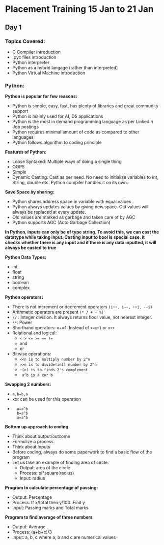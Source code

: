 # Placement Training 15 Jan to 21 Jan

## Day 1
### Topics Covered:
- C Compiler introduction
- .pyc files introduction
- Python interpreter
- Python as a hybrid langage (rather than interpreted)
- Python Virtual Machine introduction

### Python:
**Python is popular for few reasons:**
- Python is simple, easy, fast, has plenty of libraries and great community support
- Python is mainly used for AI, DS applications
- Python is the most in demand programming language as per LinkedIn Job postings
- Python requires minimal amount of code as compared to other languages
- Python follows algorithm to coding principle

**Features of Python:**
- Loose Syntaxed: Multiple ways of doing a single thing
- OOPS
- Simple
- Dynamic Casting: Cast as per need. No need to initialize variables to int, String, double etc. Python compiler handles it on its own.

**Save Space by sharing:**
- Python shares address space in variable with equal values
- Python always updates values by giving new space. Old values will always be replaced at every update.
- Old values are marked as garbage and taken care of by AGC
- Python supports AGC (Auto Garbage Collection)

**In Python, inputs can only be of type string. To avoid this, we can cast the datatype while taking input. Casting input to bool is special case. It checks whether there is any input and if there is any data inputted, it will always be casted to true**

**Python Data Types:**
- int
- float
- string
- boolean
- complex

**Python operators:**
- There is not increment or decrement operators ``(i++, i--, ++i, --i)``
- Arithmetic operators are present ``(* / + - %)``
- ``//`` : Integer division. It always returns floor value, not nearest integer.
- ``**``: Power
- Shorthand operators: x+=1: Instead of ``x=x+1`` or ``x++``
- Relational and logical:
    - ``< > <= >= == !=``
    - and
    - or
- Bitwise operations:
    - `` <<n is to multiply number by 2^n ``
    - `` >>n is to divide(int) number by 2^n ``
    - `` ~(n) is to finds 2's complement ``
    - `` a^b is a xor b``

**Swapping 2 numbers:**
- ``a,b=b,a ``
- xor can be used for this operation
- ```
    a=a^b 
    b=a^b
    a=a^b
    ```
    

**Bottom up approach to coding**
- Think about output/outcome
- Formulize a process
- Think about inputs
- Before coding, always do some paperwork to find a basic flow of the program
- Let us take an example of finding area of circle:
    - Output: area of the circle
    - Process: pi*square(radius)
    - Input: radius

**Program to calculate percentage of passing:**
- Output: Percentage
- Process: If x/total then y/100. Find y
- Input: Passing marks and Total marks

**Program to find average of three numbers**
- Output: Average
- Process: (a+b+c)/3
- Input: a, b, c where a, b and c are numerical values